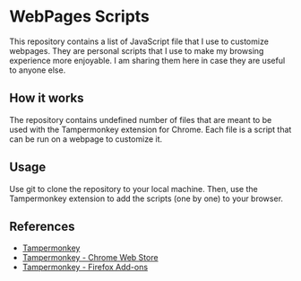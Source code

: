 # WebPages Scripts

This repository contains a list of JavaScript file that I use to customize webpages. They are personal scripts that I use to make my browsing experience more enjoyable. I am sharing them here in case they are useful to anyone else.

## How it works

The repository contains undefined number of files that are meant to be used with the Tampermonkey extension for Chrome. Each file is a script that can be run on a webpage to customize it. 

## Usage

Use git to clone the repository to your local machine. Then, use the Tampermonkey extension to add the scripts (one by one) to your browser.

## References

- [Tampermonkey](https://www.tampermonkey.net/)
- [Tampermonkey - Chrome Web Store](https://chrome.google.com/webstore/detail/tampermonkey/dhdgffkkebhmkfjojejmpbldmpobfkfo)
- [Tampermonkey - Firefox Add-ons](https://addons.mozilla.org/en-US/firefox/addon/tampermonkey/)